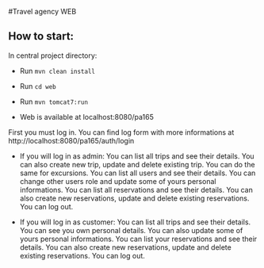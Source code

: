 #Travel agency WEB

## How to start:
In central project directory:
* Run ``mvn clean install``
* Run ``cd web``
* Run ``mvn tomcat7:run`` 

* Web is available at localhost:8080/pa165

First you must log in. You can find log form with more informations at http://localhost:8080/pa165/auth/login
* If you will log in as admin: 
You can list all trips and see their details. You can also create new trip, update and delete existing trip. You can do the same for excursions.
You can list all users and see their details. You can change other users role and update some of yours personal informations.
You can list all reservations and see their details. You can also create new reservations, update and delete existing reservations.
You can log out.

* If you will log in as customer: 
You can list all trips and see their details.
You can see you own personal details. You can also update some of yours personal informations.
You can list your reservations and see their details. You can also create new reservations, update and delete existing reservations.
You can log out.
